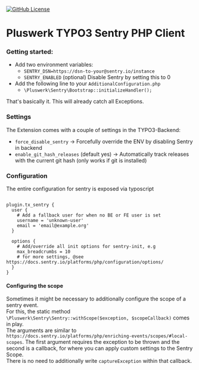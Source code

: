 [![GitHub License](https://img.shields.io/github/license/pluswerk/sentry.svg?style=flat-square)](https://github.com/pluswerk/sentry/blob/master/LICENSE.txt)

# Pluswerk TYPO3 Sentry PHP Client

### Getting started:

- Add two environment variables:
  - `SENTRY_DSN=https://dsn-to-your@sentry.io/instance`
  - `SENTRY_ENABLED` (optional) Disable Sentry by setting this to 0
- Add the following line to your `AdditionalConfiguration.php`
  - `\Pluswerk\Sentry\Bootstrap::initializeHandler();`

That's basically it. This will already catch all Exceptions.

### Settings

The Extension comes with a couple of settings in the TYPO3-Backend:
- `force_disable_sentry` -> Forcefully override the ENV by disabling Sentry in backend
- `enable_git_hash_releases` (default yes) -> Automatically track releases with the current git hash (only works if git is installed)

### Configuration

The entire configuration for sentry is exposed via typoscript

```typo3_typoscript

plugin.tx_sentry {
  user {
    # Add a fallback user for when no BE or FE user is set
    username = 'unknown-user'
    email = 'email@example.org'
  }

  options {
    # Add/override all init options for sentry-init, e.g
    max_breadcrumbs = 10
    # for more settings, @see https://docs.sentry.io/platforms/php/configuration/options/
  }
}

```

#### Configuring the scope

Sometimes it might be necessary to additionally configure the scope of a sentry event.  
For this, the static method `\Pluswerk\Sentry\Sentry::withScope($exception, $scopeCallback)` comes in play.  
The arguments are similar to `https://docs.sentry.io/platforms/php/enriching-events/scopes/#local-scopes`.
The first argument requires the exception to be thrown and the second is a callback, 
for where you can apply custom settings to the Sentry Scope.  
There is no need to additionally write `captureException` within that callback.
